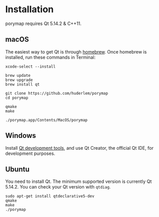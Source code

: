 # Installation

porymap requires Qt 5.14.2 & C++11.

## macOS

The easiest way to get Qt is through [homebrew](https://brew.sh/). 
Once homebrew is installed, run these commands in Terminal:

```
xcode-select --install

brew update
brew upgrade
brew install qt

git clone https://github.com/huderlem/porymap
cd porymap

qmake
make

./porymap.app/Contents/MacOS/porymap
```

## Windows

Install [Qt development tools](https://www.qt.io/download-qt-installer), and use Qt Creator, the official Qt IDE, for development purposes.

## Ubuntu

You need to install Qt. The minimum supported version is currently Qt 5.14.2. You can check your Qt version
with `qtdiag`.

```
sudo apt-get install qtdeclarative5-dev
qmake
make
./porymap
```
